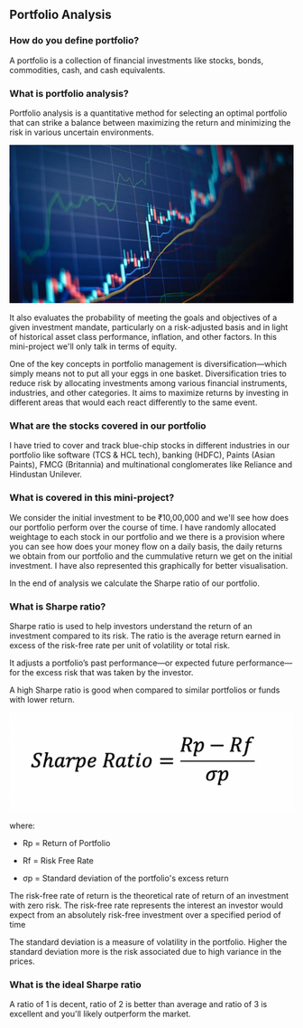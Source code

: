 ## Portfolio Analysis


### How do you define portfolio?

A portfolio is a collection of financial investments like stocks, bonds, commodities, cash, and cash equivalents.


### What is portfolio analysis?

Portfolio analysis is a quantitative method for selecting an optimal portfolio that can strike a balance between maximizing the return and minimizing the risk in various uncertain environments.

<p align="center">
  <img src=./Assets/stocks.jpg>
</p>

It also evaluates the probability of meeting the goals and objectives of a given investment mandate, particularly on a risk-adjusted basis and in light of historical asset class performance, inflation, and other factors. In this mini-project we'll only talk in terms of equity.

One of the key concepts in portfolio management is diversification—which simply means not to put all your eggs in one basket. Diversification tries to reduce risk by allocating investments among various financial instruments, industries, and other categories. It aims to maximize returns by investing in different areas that would each react differently to the same event.

### What are the stocks covered in our portfolio

I have tried to cover and track blue-chip stocks in different industries in our portfolio like software (TCS & HCL tech), banking (HDFC), Paints (Asian Paints), FMCG (Britannia) and multinational conglomerates like Reliance and Hindustan Unilever.

### What is covered in this mini-project?

We consider the initial investment to be ₹10,00,000 and we'll see how does our portfolio perform over the course of time. I have randomly allocated weightage to each stock in our portfolio and we there is a provision where you can see how does your money flow on a daily basis, the daily returns we obtain from our portfolio and the cummulative return we get on the initial investment. I have also represented this graphically for better visualisation.

In the end of analysis we calculate the Sharpe ratio of our portfolio.

### What is Sharpe ratio?

Sharpe ratio is used to help investors understand the return of an investment compared to its risk. The ratio is the average return earned in excess of the risk-free rate per unit of volatility or total risk.

It adjusts a portfolio’s past performance—or expected future performance—for the excess risk that was taken by the investor.

A high Sharpe ratio is good when compared to similar portfolios or funds with lower return.


<p align="center">
  <img src=./Assets/sharperatio.png>
</p>

where:

* Rp = Return of Portfolio

* Rf = Risk Free Rate

* σp = Standard deviation of the portfolio's excess return​

The risk-free rate of return is the theoretical rate of return of an investment with zero risk. The risk-free rate represents the interest an investor would expect from an absolutely risk-free investment over a specified period of time

The standard deviation is a measure of volatility in the portfolio. Higher the standard deviation more is the risk associated due to high variance in the prices.

### What is the ideal Sharpe ratio

A ratio of 1 is decent, ratio of 2 is better than average and ratio of 3 is excellent and you'll likely outperform the market.

